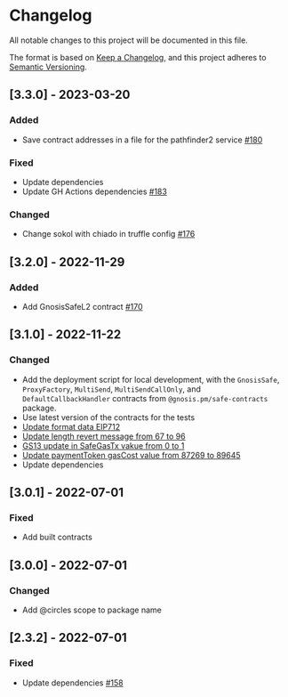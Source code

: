 # Changelog
All notable changes to this project will be documented in this file.

The format is based on [Keep a Changelog](https://keepachangelog.com/en/1.0.0/),
and this project adheres to [Semantic Versioning](https://semver.org/spec/v2.0.0.html).

## [3.3.0] - 2023-03-20

### Added

- Save contract addresses in a file for the pathfinder2 service [#180](https://github.com/CirclesUBI/circles-contracts/pull/180)

### Fixed

- Update dependencies
- Update GH Actions dependencies [#183](https://github.com/CirclesUBI/circles-contracts/pull/183)

### Changed

- Change sokol with chiado in truffle config [#176](https://github.com/CirclesUBI/circles-contracts/pull/176)

## [3.2.0] - 2022-11-29

### Added

- Add GnosisSafeL2 contract [#170](https://github.com/CirclesUBI/circles-contracts/pull/170)

## [3.1.0] - 2022-11-22

### Changed

- Add the deployment script for local development, with the `GnosisSafe`, `ProxyFactory`, `MultiSend`, `MultiSendCallOnly`, and `DefaultCallbackHandler` contracts from `@gnosis.pm/safe-contracts` package.
- Use latest version of the contracts for the tests
- [Update format data EIP712](d8792da)
- [Update length revert message from 67 to 96](5810aa8)
- [GS13 update in SafeGasTx vakue from 0 to 1](7b35db0)
- [Update paymentToken gasCost value from 87269 to 89645](66554d2)
- Update dependencies

## [3.0.1] - 2022-07-01

### Fixed

- Add built contracts

## [3.0.0] - 2022-07-01

### Changed

- Add @circles scope to package name

## [2.3.2] - 2022-07-01

### Fixed

- Update dependencies [#158](https://github.com/CirclesUBI/circles-contracts/pull/158)
